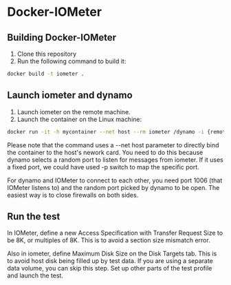 # Docker-IOMeter

## Building Docker-IOMeter
1. Clone this repository
2. Run the following command to build it:
```bash
docker build -t iometer .
```
## Launch iometer and dynamo
1. Launch iometer on the remote machine.
2. Launch the container on the Linux machine:
```bash
docker run -it -h mycontainer --net host --rm iometer /dynamo -i {remote IOMeter host} -m $HOSTNAME
```
Please note that the command uses a --net host parameter to directly bind the container to the host's nework card. You need to do this because dynamo selects a random port to listen for messages from iometer. If it uses a fixed port, we could have used -p switch to map the specific port.

For dynamo and IOMeter to connect to each other, you need port 1006 (that IOMeter listens to) and the random port picked by dynamo to be open. The easiest way is to close firewalls on both sides.

## Run the test
In IOMeter, define a new Access Specification with Transfer Request Size to be 8K, or multiples of 8K. This is to avoid a section size mismatch error.

Also in iometer, define Maximum Disk Size on the Disk Targets tab. This is to avoid host disk being filled up by test data. If you are using a separate data volume, you can skip this step.
Set up other parts of the test profile and launch the test.
